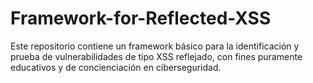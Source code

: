 # Framework-for-Reflected-XSS
Este repositorio contiene un framework básico para la identificación y prueba de vulnerabilidades de tipo XSS reflejado, con fines puramente educativos y de concienciación en ciberseguridad.

